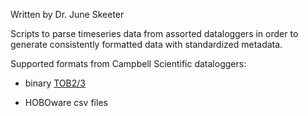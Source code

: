 Written by Dr. June Skeeter

Scripts to parse timeseries data from assorted dataloggers in order to generate consistently formatted data with standardized metadata.

Supported formats from Campbell Scientific dataloggers:

* binary [TOB2/3](https://help.campbellsci.com/loggernet-manual/ln_manual/campbell_scientific_file_formats/tob2_or_tob3.htm?TocPath=Campbell%20Scientific%20File%20Formats%7CDatalogger%20Data%20Formats%7C_____1)

<!-- * ascii [TOA5](https://help.campbellsci.com/loggernet-manual/ln_manual/campbell_scientific_file_formats/toa5.htm?TocPath=Campbell%20Scientific%20File%20Formats%7CComputer%20File%20Data%20Formats%7CTOA5%7C_____0) -->

* HOBOware csv files